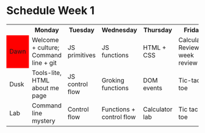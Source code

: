 # Schedule Week 1

<table>
  <tr>
    <th></th>
    <th>Monday</th>
    <th>Tuesday</th>
    <th>Wednesday</th>
    <th>Thursday</th>
    <th>Friday</th>
  </tr>
  <tr>
    <td style="background-color: red;">Dawn</td>
    <td>Welcome + culture; Command line + git</td>
    <td>JS primitives</td>
    <td>JS functions</td>
    <td>HTML + CSS</td>
    <td>Calculator Review, week review</td>
  </tr>
  <tr>
    <td>Dusk</td>
    <td>Tools-lite, HTML about me page</td>
    <td>JS control flow</td>
    <td>Groking functions</td>
    <td>DOM events</td>
    <td>Tic-tac-toe</td>
  </tr>
  <tr>
    <td>Lab</td>
    <td>Command line mystery</td>
    <td>Control flow</td>
    <td>Functions + control flow</td>
    <td>Calculator lab</td>
    <td>Tic tac toe</td>
  </tr>
</table>
